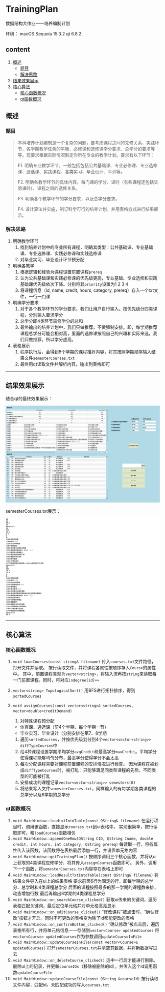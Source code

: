 # TrainingPlan
数据结构大作业——培养编制计划

环境：
macOS Sequoia 15.3.2 
qt 6.8.2

## content
  
1. [概述](#概述)
    - [题目](#题目)
    - [解决思路](#解决思路)
2. [结果效果展示](#结果效果展示)
3. [核心算法](#核心算法)
    - [核心函数概况](#核心函数概况)
    - [qt函数概况](#qt函数概况)

## 概述

### 题目

>本科培养计划编制是一个复杂的问题，要考虑课程之间的先修关系、实践环节、各学期教学任务的平衡、必修课和选修课学分要求、总学分的要求等等。现要求根据实际情况制定你所在专业的教学计划。要求有以下环节：
>
>F1. 明确专业教学环节，一般包括包括公共基础课、专业必修课、专业选修课、通选课、实践课程、各类实习、毕业设计、军训等。
>
>F2. 明确各教学环节的具体内容，每门课的学分、课时（有些课程还包括实验课时）、课程之间的选修关系。
>
>F3. 明确各个教学环节的学分要求，以及总学分要求。
>
>F4. 设计算法并实施，制订科学可行的培养计划，并用表格方式进行结果展示。

### 解决思路

1. 明确教学环节
   1. 找到培养计划中的专业所有课程，明确其类型：公共基础课、专业基础课、专业选修课、实践必修课和实践选修课
   2. 对毕业实习、毕业设计环节预分配
2. 明确各教学
   1. 根据逻辑和经验为课程设置前置课程`prereq`
   2. 认为公共基础课和实践必修课的优先级更高，专业基础、专业选修和实践基础课优先级依次下降。分别将其`priority`设置为1 2 3 4
   3. 将课程信息（id, name, credit, hours, category, prereq）存入一个txt文件，一行一门课
3. 明确学分要求
   1. 对于各个教学环节的学分要求，我们让用户自行输入。按优先级分四类课程，分别输入要求学分
   2. 总学分即4类环节需修学分的总和
   3. 最终输出的培养计划中，我们只做推荐，不做强制安排。即，每学期推荐课程总学分可能会相对高，里面的选修课按照自己的兴趣和实际来选，我们只做推荐，所以学分虚高。
4. 表格展示
   1. 程序执行后，会得到8个学期的课程推荐内容，将其按照学期顺序输入结果文件`semesterCourses.txt`
   2. 最终用qt读取文件并解析内容，输出到表格即可

---

## 结果效果展示

结合qt的最终效果展示：

![Qt最终效果展示](image/finalResult.png)

semesterCourses.txt展示：

![结果文件内容展示](image/semesterCourses.png)

---

## 核心算法

### 核心函数概况

1. `void loadCourses(const string& filename)`
    传入`courses.txt`文件路径，打开文件并读取。
    按行读取文件，并将课程各属性按顺序存入`Course`的属性中。
    其中，前置课程类型为`vector<string>`，将输入流再按`string`来读取每一门前置课程。同时，将对应`indegree[id]++`
2. `vector<string> TopologicalSort()`
    用BFS进行拓扑排序，得到`sortedCourses`
3. `void assignCourses(const vector<string>& sortedCourses, vector<double>creditDemand)`
   1. 对特殊课程预分配
     - 体育课、通选课（前4个学期，每个学期一节）
     - 毕业实习、毕业设计（分别安排在第7、8学期
  
    1. 遍历`sortedCourses`，并按优先级划分到4个`vector<vector<string>> diffTypeCourses`中
    2. 给4种课程设置学期平均学分`avgCredit`和最高学分`maxCredit`。平均学分使得课程能够均匀分布，最高学分使得学分不会太高
    3. 每次分配课程需要对课程前置课程的安排情况进行检查。
    因为课程在被划成`diffTypeCourses`时，被打乱：只能够满足同类型课程的先后，不同类型的可能被打乱
    4. 安排成功的课程记录`vector<vector<string>> semesters(8)`
    5. 将结果写入文件`semesterCourses.txt`，同样输入的有每学期各类课程的总学分以及8学期的总学分

### qt函数概况

1. `void MainWindow::loadtxtIntoTable(const QString& filename)`
   在运行项目时，调用该函数，直接显示`courses.txt`到ui表格中。
   实现很简单，按行读取即可，和`loadCourses`函数相仿
2. `void MainWindow::appendOneRow(QString CID, QString Cname, double credit, int hours, int category, QString prereq)`
   每读取一行，将各属性传入该函数，该函数将在表格最后添加一行，并设置单元格内容
3. `void MainWindow::getTrainingPlan()`
   按顺序调用三个核心函数，并将从ui上获取的4类课程应修学分，将其传入`assignCourses`函数即可。
   另外，调用下一个函数，将`semesterCourses.txt`内容导在表格上即可
4. `void MainWindow::loadResultTxtIntoTable(const QString& filename)`
   将结果文件导入在ui上的结果表格
   要求前面6行为固定的行，即每学期的总学分、总学时和4类课程总学分
   后面的课程按照最多的那一学期的课程数来排，动态增加行数
   最后再输出8学期的4类课程总学分
5. `void MainWindow::on_searchCourse_clicked()`
   获取ui传来的关键词，遍历表格匹配关键词，最后定位单元格并对单元格高亮显示
6. `void MainWindow::on_editCourse_clicked()`
   “修改课程”被点击时，“确认修改”按钮才开启。同时不可更改的表格变为除了id都能更改的表格
7. `void MainWindow::on_confirmButton_clicked()`
   “确认修改”被点击后，遍历表格所有行，并将单元格信息一一存储到`vector<Course> updatedCourses`
   将`vector<Course> updatedCourses`作为参数调用`updateCourseInFile`
8. `void MainWindow::updateCourseInFile(const vector<Course>& updatedCourses)`
   打开`semesterCourses.txt`并清空其数据，并将新数据写进去
9. `void MainWindow::on_deleteCourse_clicked()`
    选中一行后才能进行删除。删除ui上的记录，并更新`courseIDs`（移除被删除的id），并传入这个id调用函数`updateCourseFile`
10. `void MainWindow::updateCourseFile(const QString &courseId)`
    按行读取文件内容，匹配id，未匹配成功的写入`courses.txt`
